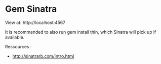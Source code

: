 # Gem Sinatra 

View at: http://localhost:4567

It is recommended to also run gem install thin, which Sinatra will pick up if available.

Ressources : 

- http://sinatrarb.com/intro.html

